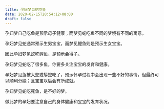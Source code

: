 ```yaml
---
title: 孕妇梦见蛇吃鱼
date: 2020-02-15T20:54:12+08:00
draft: false
---
```


孕妇梦自己吃鱼是预示母子健康；而梦见蛇吃鱼不同的梦境有不同的寓意。



孕妇梦见蛇通常预示生男宝宝，而梦见鲤鱼则是预示生女宝宝。

因此孕妇梦见蛇吃鲤鱼，是预示会得子。



孕妇梦见蛇吃了很多鱼，你要多关注宝宝的发育和健康。



孕妇梦见鱼被大蛇或蟒蛇吃了，预示怀孕过程中会出现一些不好的事情，但最终可以顺利分娩；且宝宝以后会有所成就。



孕妇梦见蛇吃死鱼，是不好的梦。

做此梦的孕妇要注意自己的身体健康和宝宝的发育状况。

